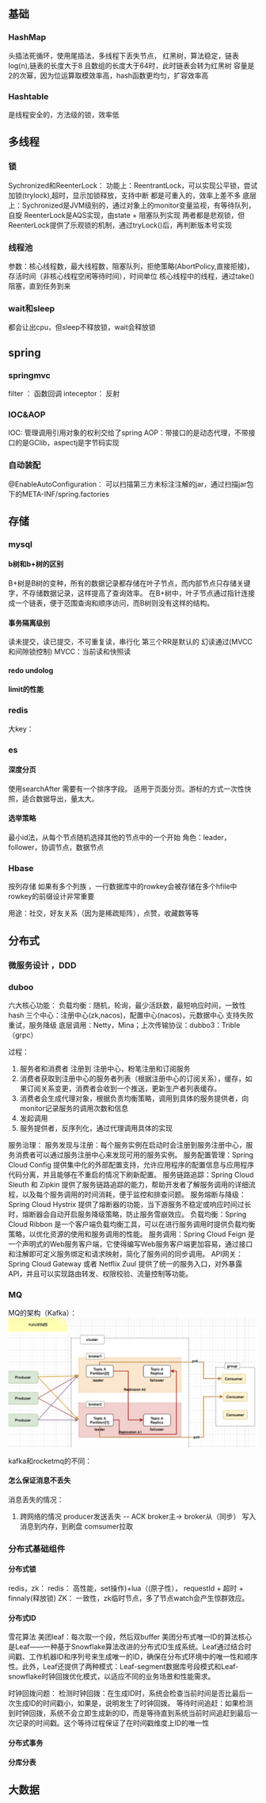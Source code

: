 ## 基础
### HashMap 
头插法死循环，使用尾插法，多线程下丢失节点，
        红黑树，算法稳定，链表log(n),链表的长度大于8 且数组的长度大于64时，此时链表会转为红黑树
        容量是2的次幂，因为位运算取模效率高，hash函数更均匀，扩容效率高
        
### Hashtable 
是线程安全的，方法级的锁，效率低

## 多线程
### 锁
Sychronized和ReenterLock：
功能上：ReentrantLock，可以实现公平锁，尝试加锁(trylock),超时，显示加锁释放，支持中断
       都是可重入的，效率上差不多
底层上：Sychronized是JVM级别的，通过对象上的monitor变量监视，有等待队列，自旋
       ReenterLock是AQS实现，由state + 阻塞队列实现
两者都是悲观锁，但ReenterLock提供了乐观锁的机制，通过tryLock()后，再判断版本号实现

### 线程池
参数：核心线程数，最大线程数，阻塞队列，拒绝策略(AbortPolicy,直接拒接)，存活时间（非核心线程空闲等待时间），时间单位
核心线程中的线程，通过take() 阻塞，直到任务到来

### wait和sleep
都会让出cpu，但sleep不释放锁，wait会释放锁


## spring
### springmvc
filter ： 函数回调
inteceptor： 反射

### IOC&AOP
IOC: 管理调用引用对象的权利交给了spring
AOP：带接口的是动态代理，不带接口的是GClib，aspectj是字节码实现


### 自动装配
@EnableAutoConfiguration： 可以扫描第三方未标注注解的jar，通过扫描jar包下的META-INF/spring.factories

## 存储

### mysql
#### b树和b+树的区别
B+树是B树的变种，所有的数据记录都存储在叶子节点，而内部节点只存储关键字，不存储数据记录，这样提高了查询效率。
在B+树中，叶子节点通过指针连接成一个链表，便于范围查询和顺序访问，而B树则没有这样的结构。

#### 事务隔离级别
读未提交，读已提交，不可重复读，串行化
第三个RR是默认的
幻读通过(MVCC和间隙锁控制)
MVCC：当前读和快照读


#### redo undolog

#### limit的性能

### redis
大key：


### es
#### 深度分页
使用searchAfter 需要有一个排序字段。
适用于页面分页。游标的方式一次性快照，适合数据导出，量太大。

#### 选举策略
最小id法，从每个节点随机选择其他的节点中的一个开始
角色：leader，follower，协调节点，数据节点


### Hbase
按列存储
如果有多个列族 ，一行数据库中的rowkey会被存储在多个hfile中
rowkey的前缀设计非常重要

用途：社交，好友关系（因为是稀疏矩阵），点赞，收藏数等等

## 分布式
### 微服务设计 ，DDD


### duboo

六大核心功能：
负载均衡：随机，轮询，最少活跃数，最短响应时间，一致性hash
三个中心：注册中心(zk,nacos)，配置中心(nacos)，元数据中心
支持失败重试，服务降级
底层调用：Netty，Mina；上次传输协议：dubbo3：Trible（grpc）

过程：
1. 服务者和消费者 注册到 注册中心，粉笔注册和订阅服务
2. 消费者获取到注册中心的服务者列表（根据注册中心的订阅关系），缓存，如果订阅关系变更，消费者会收到一个推送，更新生产者列表缓存。
3. 消费者会生成代理对象，根据负责均衡策略，调用到具体的服务提供者，向monitor记录服务的调用次数和信息
4. 发起调用
5. 服务提供者，反序列化，通过代理调用具体的实现

服务治理：
服务发现与注册：每个服务实例在启动时会注册到服务注册中心，服务消费者可以通过服务注册中心来发现可用的服务实例。
服务配置管理：Spring Cloud Config 提供集中化的外部配置支持，允许应用程序的配置信息与应用程序代码分离，并且能够在不重启的情况下刷新配置。
服务链路追踪：Spring Cloud Sleuth 和 Zipkin 提供了服务链路追踪的能力，帮助开发者了解服务调用的详细流程，以及每个服务调用的时间消耗，便于监控和排查问题。
服务熔断与降级：Spring Cloud Hystrix 提供了熔断器的功能，当下游服务不稳定或响应时间过长时，熔断器会自动开启服务降级策略，防止服务雪崩效应。
负载均衡：Spring Cloud Ribbon 是一个客户端负载均衡工具，可以在进行服务调用时提供负载均衡策略，以优化资源的使用和服务调用的性能。
服务调用：Spring Cloud Feign 是一个声明式的Web服务客户端，它使得编写Web服务客户端更加容易，通过接口和注解即可定义服务绑定和请求映射，简化了服务间的同步调用。
API网关：Spring Cloud Gateway 或者 Netflix Zuul 提供了统一的服务入口，对外暴露API，并且可以实现路由转发、权限校验、流量控制等功能。

### MQ
MQ的架构（Kafka）：
![](./kafka.png)

kafka和rocketmq的不同：


#### 怎么保证消息不丢失
消息丢失的情况：
1. 跨网络的情况
   producer发送丢失  --  ACK
   broker主-> broker从（同步）
   写入消息到内存，到刷盘
   comsumer拉取

### 分布式基础组件
#### 分布式锁
redis，zk：
redis： 高性能，set操作)+lua（(原子性）， requestId + 超时 + finnaly(释放锁)
ZK： 一致性，zk临时节点，多了节点watch会产生惊群效应。

#### 分布式ID
雪花算法
美团leaf：每次取一个段，然后双buffer
美团分布式唯一ID的算法核心是Leaf——一种基于Snowflake算法改进的分布式ID生成系统。Leaf通过结合时间戳、工作机器ID和序列号来生成唯一的ID，确保在分布式环境中的唯一性和顺序性。此外，Leaf还提供了两种模式：Leaf-segment数据库号段模式和Leaf-snowflake时钟回拨优化模式，以适应不同的业务场景和性能需求。

时钟回拨问题：
检测时钟回拨：在生成ID时，系统会检查当前时间是否比最后一次生成ID的时间戳小，如果是，说明发生了时钟回拨。
等待时间追赶：如果检测到时钟回拨，系统不会立即生成新的ID，而是等待直到系统当前时间追赶到最后一次记录的时间戳。这个等待过程保证了在时间戳维度上ID的唯一性

#### 分布式事务

#### 分库分表


## 大数据





        
